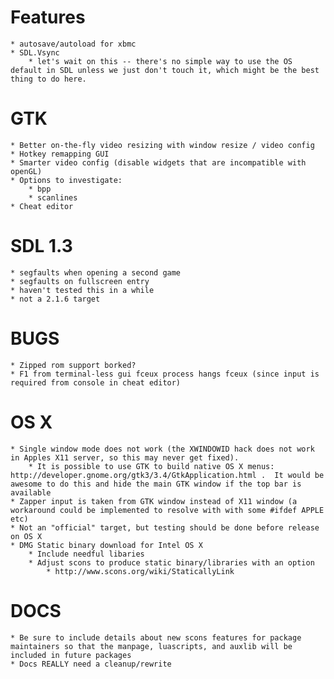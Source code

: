 Features
========
	* autosave/autoload for xbmc
	* SDL.Vsync
		* let's wait on this -- there's no simple way to use the OS default in SDL unless we just don't touch it, which might be the best thing to do here.
  
GTK
===
	* Better on-the-fly video resizing with window resize / video config
	* Hotkey remapping GUI
	* Smarter video config (disable widgets that are incompatible with openGL)
	* Options to investigate:
		* bpp
		* scanlines
	* Cheat editor

SDL 1.3
=======
	* segfaults when opening a second game
	* segfaults on fullscreen entry
	* haven't tested this in a while
	* not a 2.1.6 target

BUGS
====
	* Zipped rom support borked?
	* F1 from terminal-less gui fceux process hangs fceux (since input is required from console in cheat editor)

OS X
====
	* Single window mode does not work (the XWINDOWID hack does not work in Apples X11 server, so this may never get fixed).
		* It is possible to use GTK to build native OS X menus: http://developer.gnome.org/gtk3/3.4/GtkApplication.html .  It would be awesome to do this and hide the main GTK window if the top bar is available
	* Zapper input is taken from GTK window instead of X11 window (a workaround could be implemented to resolve with with some #ifdef APPLE etc)
	* Not an "official" target, but testing should be done before release on OS X
	* DMG Static binary download for Intel OS X
		* Include needful libaries
		* Adjust scons to produce static binary/libraries with an option
			* http://www.scons.org/wiki/StaticallyLink

DOCS
====
	* Be sure to include details about new scons features for package maintainers so that the manpage, luascripts, and auxlib will be included in future packages
	* Docs REALLY need a cleanup/rewrite
